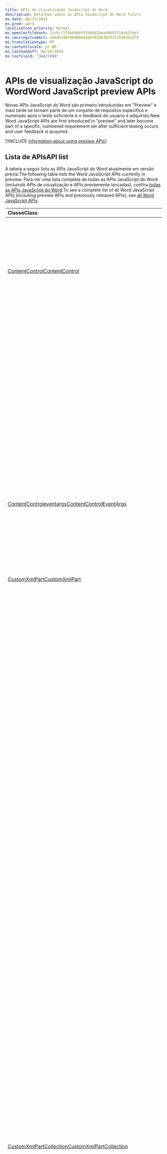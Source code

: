 ```yaml
---
title: APIs de visualização JavaScript do Word
description: Detalhes sobre as APIs JavaScript do Word futuro
ms.date: 08/15/2019
ms.prod: word
localization_priority: Normal
ms.openlocfilehash: 1bc6cf2f4b8d8bf876d0b28ead9643f14c81fde1
ms.sourcegitcommit: da8e6148f4bd9884ab9702db3033273a383d15f0
ms.translationtype: MT
ms.contentlocale: pt-BR
ms.lasthandoff: 08/20/2019
ms.locfileid: "36477898"
---
```

# <a name="word-javascript-preview-apis"></a><span data-ttu-id="f5dff-103">APIs de visualização JavaScript do Word</span><span class="sxs-lookup"><span data-stu-id="f5dff-103">Word JavaScript preview APIs</span></span>

<span data-ttu-id="f5dff-104">Novas APIs JavaScript do Word são primeiro introduzidas em "Preview" e mais tarde se tornam parte de um conjunto de requisitos específico e numerado após o teste suficiente e o feedback do usuário é adquirido.</span><span class="sxs-lookup"><span data-stu-id="f5dff-104">New Word JavaScript APIs are first introduced in "preview" and later become part of a specific, numbered requirement set after sufficient testing occurs and user feedback is acquired.</span></span>

[!INCLUDE [Information about using preview APIs](../../includes/using-preview-apis-host.md)]

## <a name="api-list"></a><span data-ttu-id="f5dff-105">Lista de APIs</span><span class="sxs-lookup"><span data-stu-id="f5dff-105">API list</span></span>

<span data-ttu-id="f5dff-106">A tabela a seguir lista as APIs JavaScript do Word atualmente em versão prévia.</span><span class="sxs-lookup"><span data-stu-id="f5dff-106">The following table lists the Word JavaScript APIs currently in preview.</span></span> <span data-ttu-id="f5dff-107">Para ver uma lista completa de todas as APIs JavaScript do Word (incluindo APIs de visualização e APIs previamente lançadas), confira [todas as APIs JavaScript do Word](/javascript/api/word?view=word-js-preview).</span><span class="sxs-lookup"><span data-stu-id="f5dff-107">To see a complete list of all Word JavaScript APIs (including preview APIs and previously released APIs), see [all Word JavaScript APIs](/javascript/api/word?view=word-js-preview).</span></span>

| <span data-ttu-id="f5dff-108">Classe</span><span class="sxs-lookup"><span data-stu-id="f5dff-108">Class</span></span> | <span data-ttu-id="f5dff-109">Campos</span><span class="sxs-lookup"><span data-stu-id="f5dff-109">Fields</span></span> | <span data-ttu-id="f5dff-110">Descrição</span><span class="sxs-lookup"><span data-stu-id="f5dff-110">Description</span></span> |
|:---|:---|:---|
|[<span data-ttu-id="f5dff-111">ContentControl</span><span class="sxs-lookup"><span data-stu-id="f5dff-111">ContentControl</span></span>](/javascript/api/word/word.contentcontrol)|[<span data-ttu-id="f5dff-112">onDataChanged</span><span class="sxs-lookup"><span data-stu-id="f5dff-112">onDataChanged</span></span>](/javascript/api/word/word.contentcontrol#ondatachanged)|<span data-ttu-id="f5dff-113">Ocorre quando os dados no controle de conteúdo são alterados.</span><span class="sxs-lookup"><span data-stu-id="f5dff-113">Occurs when data within the content control are changed.</span></span> <span data-ttu-id="f5dff-114">Para obter o novo texto, carregue esse controle de conteúdo no manipulador.</span><span class="sxs-lookup"><span data-stu-id="f5dff-114">To get the new text, load this content control in the handler.</span></span> <span data-ttu-id="f5dff-115">Para obter o texto antigo, não o carregue.</span><span class="sxs-lookup"><span data-stu-id="f5dff-115">To get the old text, do not load it.</span></span>|
||[<span data-ttu-id="f5dff-116">onDeleted</span><span class="sxs-lookup"><span data-stu-id="f5dff-116">onDeleted</span></span>](/javascript/api/word/word.contentcontrol#ondeleted)|<span data-ttu-id="f5dff-117">Ocorre quando o controle de conteúdo é excluído.</span><span class="sxs-lookup"><span data-stu-id="f5dff-117">Occurs when the content control is deleted.</span></span> <span data-ttu-id="f5dff-118">Não carregue esse controle de conteúdo no manipulador, caso contrário, você não conseguirá obter suas propriedades originais.</span><span class="sxs-lookup"><span data-stu-id="f5dff-118">Do not load this content control in the handler, otherwise you won't be able to get its original properties.</span></span>|
||[<span data-ttu-id="f5dff-119">onSelectionChanged</span><span class="sxs-lookup"><span data-stu-id="f5dff-119">onSelectionChanged</span></span>](/javascript/api/word/word.contentcontrol#onselectionchanged)|<span data-ttu-id="f5dff-120">Ocorre quando a seleção no controle de conteúdo é alterada.</span><span class="sxs-lookup"><span data-stu-id="f5dff-120">Occurs when selection within the content control is changed.</span></span>|
|[<span data-ttu-id="f5dff-121">ContentControleventargs</span><span class="sxs-lookup"><span data-stu-id="f5dff-121">ContentControlEventArgs</span></span>](/javascript/api/word/word.contentcontroleventargs)|[<span data-ttu-id="f5dff-122">contentControl</span><span class="sxs-lookup"><span data-stu-id="f5dff-122">contentControl</span></span>](/javascript/api/word/word.contentcontroleventargs#contentcontrol)|<span data-ttu-id="f5dff-123">O objeto que disparou o evento.</span><span class="sxs-lookup"><span data-stu-id="f5dff-123">The object that raised the event.</span></span> <span data-ttu-id="f5dff-124">Carregue este objeto para obter suas propriedades.</span><span class="sxs-lookup"><span data-stu-id="f5dff-124">Load this object to get its properties.</span></span>|
||[<span data-ttu-id="f5dff-125">eventType</span><span class="sxs-lookup"><span data-stu-id="f5dff-125">eventType</span></span>](/javascript/api/word/word.contentcontroleventargs#eventtype)|<span data-ttu-id="f5dff-126">O tipo de evento.</span><span class="sxs-lookup"><span data-stu-id="f5dff-126">The event type.</span></span> <span data-ttu-id="f5dff-127">Consulte o Word. EventType para obter detalhes.</span><span class="sxs-lookup"><span data-stu-id="f5dff-127">See Word.EventType for details.</span></span>|
|[<span data-ttu-id="f5dff-128">CustomXmlPart</span><span class="sxs-lookup"><span data-stu-id="f5dff-128">CustomXmlPart</span></span>](/javascript/api/word/word.customxmlpart)|[<span data-ttu-id="f5dff-129">delete()</span><span class="sxs-lookup"><span data-stu-id="f5dff-129">delete()</span></span>](/javascript/api/word/word.customxmlpart#delete--)|<span data-ttu-id="f5dff-130">Exclui a parte XML personalizada.</span><span class="sxs-lookup"><span data-stu-id="f5dff-130">Deletes the custom XML part.</span></span>|
||[<span data-ttu-id="f5dff-131">DeleteAttribute (XPath: cadeia de caracteres, namespaceMappings: any, Name: String)</span><span class="sxs-lookup"><span data-stu-id="f5dff-131">deleteAttribute(xpath: string, namespaceMappings: any, name: string)</span></span>](/javascript/api/word/word.customxmlpart#deleteattribute-xpath--namespacemappings--name-)|<span data-ttu-id="f5dff-132">Exclui um atributo com o nome fornecido do elemento identificado por XPath.</span><span class="sxs-lookup"><span data-stu-id="f5dff-132">Deletes an attribute with the given name from the element identified by xpath.</span></span>|
||[<span data-ttu-id="f5dff-133">deleteelement (XPath: cadeia de caracteres, namespaceMappings: any)</span><span class="sxs-lookup"><span data-stu-id="f5dff-133">deleteElement(xpath: string, namespaceMappings: any)</span></span>](/javascript/api/word/word.customxmlpart#deleteelement-xpath--namespacemappings-)|<span data-ttu-id="f5dff-134">Exclui o elemento identificado por XPath.</span><span class="sxs-lookup"><span data-stu-id="f5dff-134">Deletes the element identified by xpath.</span></span>|
||[<span data-ttu-id="f5dff-135">getXml()</span><span class="sxs-lookup"><span data-stu-id="f5dff-135">getXml()</span></span>](/javascript/api/word/word.customxmlpart#getxml--)|<span data-ttu-id="f5dff-136">Obtém o conteúdo XML completo da parte XML personalizada.</span><span class="sxs-lookup"><span data-stu-id="f5dff-136">Gets the full XML content of the custom XML part.</span></span>|
||[<span data-ttu-id="f5dff-137">InsertAttribute (XPath: String, namespaceMappings: any, Name: String, value: String)</span><span class="sxs-lookup"><span data-stu-id="f5dff-137">insertAttribute(xpath: string, namespaceMappings: any, name: string, value: string)</span></span>](/javascript/api/word/word.customxmlpart#insertattribute-xpath--namespacemappings--name--value-)|<span data-ttu-id="f5dff-138">Insere um atributo com o nome e o valor fornecidos para o elemento identificado por XPath.</span><span class="sxs-lookup"><span data-stu-id="f5dff-138">Inserts an attribute with the given name and value to the element identified by xpath.</span></span>|
||[<span data-ttu-id="f5dff-139">insertelement (XPath: String, XML: String, namespaceMappings: any, index?: Number)</span><span class="sxs-lookup"><span data-stu-id="f5dff-139">insertElement(xpath: string, xml: string, namespaceMappings: any, index?: number)</span></span>](/javascript/api/word/word.customxmlpart#insertelement-xpath--xml--namespacemappings--index-)|<span data-ttu-id="f5dff-140">Insere o XML especificado no elemento pai identificado pelo XPath no índice de posição de filho.</span><span class="sxs-lookup"><span data-stu-id="f5dff-140">Inserts the given XML under the parent element identified by xpath at child position index.</span></span>|
||[<span data-ttu-id="f5dff-141">consulta (XPath: cadeia de caracteres, namespaceMappings: any)</span><span class="sxs-lookup"><span data-stu-id="f5dff-141">query(xpath: string, namespaceMappings: any)</span></span>](/javascript/api/word/word.customxmlpart#query-xpath--namespacemappings-)|<span data-ttu-id="f5dff-142">Consulta o conteúdo XML da parte XML personalizada.</span><span class="sxs-lookup"><span data-stu-id="f5dff-142">Queries the XML content of the custom XML part.</span></span>|
||[<span data-ttu-id="f5dff-143">id</span><span class="sxs-lookup"><span data-stu-id="f5dff-143">id</span></span>](/javascript/api/word/word.customxmlpart#id)|<span data-ttu-id="f5dff-144">Obtém a ID da parte XML personalizada.</span><span class="sxs-lookup"><span data-stu-id="f5dff-144">Gets the ID of the custom XML part.</span></span> <span data-ttu-id="f5dff-145">Somente leitura.</span><span class="sxs-lookup"><span data-stu-id="f5dff-145">Read only.</span></span>|
||[<span data-ttu-id="f5dff-146">namespaceUri</span><span class="sxs-lookup"><span data-stu-id="f5dff-146">namespaceUri</span></span>](/javascript/api/word/word.customxmlpart#namespaceuri)|<span data-ttu-id="f5dff-147">Obtém o URI do namespace da parte XML personalizada.</span><span class="sxs-lookup"><span data-stu-id="f5dff-147">Gets the namespace URI of the custom XML part.</span></span> <span data-ttu-id="f5dff-148">Somente leitura.</span><span class="sxs-lookup"><span data-stu-id="f5dff-148">Read only.</span></span>|
||[<span data-ttu-id="f5dff-149">setXml (XML: String)</span><span class="sxs-lookup"><span data-stu-id="f5dff-149">setXml(xml: string)</span></span>](/javascript/api/word/word.customxmlpart#setxml-xml-)|<span data-ttu-id="f5dff-150">Define o conteúdo XML completo da parte XML personalizada.</span><span class="sxs-lookup"><span data-stu-id="f5dff-150">Sets the full XML content of the custom XML part.</span></span>|
||[<span data-ttu-id="f5dff-151">UpdateAttribute (XPath: String, namespaceMappings: any, Name: String, value: String)</span><span class="sxs-lookup"><span data-stu-id="f5dff-151">updateAttribute(xpath: string, namespaceMappings: any, name: string, value: string)</span></span>](/javascript/api/word/word.customxmlpart#updateattribute-xpath--namespacemappings--name--value-)|<span data-ttu-id="f5dff-152">Atualiza o valor de um atributo com o nome fornecido do elemento identificado por XPath.</span><span class="sxs-lookup"><span data-stu-id="f5dff-152">Updates the value of an attribute with the given name of the element identified by xpath.</span></span>|
||[<span data-ttu-id="f5dff-153">updateElement (XPath: String, XML: String, namespaceMappings: any)</span><span class="sxs-lookup"><span data-stu-id="f5dff-153">updateElement(xpath: string, xml: string, namespaceMappings: any)</span></span>](/javascript/api/word/word.customxmlpart#updateelement-xpath--xml--namespacemappings-)|<span data-ttu-id="f5dff-154">Atualiza o XML do elemento identificado pelo XPath.</span><span class="sxs-lookup"><span data-stu-id="f5dff-154">Updates the XML of the element identified by xpath.</span></span>|
|[<span data-ttu-id="f5dff-155">CustomXmlPartCollection</span><span class="sxs-lookup"><span data-stu-id="f5dff-155">CustomXmlPartCollection</span></span>](/javascript/api/word/word.customxmlpartcollection)|[<span data-ttu-id="f5dff-156">Add (XML: String)</span><span class="sxs-lookup"><span data-stu-id="f5dff-156">add(xml: string)</span></span>](/javascript/api/word/word.customxmlpartcollection#add-xml-)|<span data-ttu-id="f5dff-157">Adiciona uma nova parte XML personalizada ao documento.</span><span class="sxs-lookup"><span data-stu-id="f5dff-157">Adds a new custom XML part to the document.</span></span>|
||[<span data-ttu-id="f5dff-158">getByNamespace (namespaceUri: cadeia de caracteres)</span><span class="sxs-lookup"><span data-stu-id="f5dff-158">getByNamespace(namespaceUri: string)</span></span>](/javascript/api/word/word.customxmlpartcollection#getbynamespace-namespaceuri-)|<span data-ttu-id="f5dff-159">Obtém uma nova coleção com escopo de partes XML personalizadas cujos namespaces correspondem ao namespace especificado.</span><span class="sxs-lookup"><span data-stu-id="f5dff-159">Gets a new scoped collection of custom XML parts whose namespaces match the given namespace.</span></span>|
||[<span data-ttu-id="f5dff-160">getCount()</span><span class="sxs-lookup"><span data-stu-id="f5dff-160">getCount()</span></span>](/javascript/api/word/word.customxmlpartcollection#getcount--)|<span data-ttu-id="f5dff-161">Obtém o número de itens na coleção.</span><span class="sxs-lookup"><span data-stu-id="f5dff-161">Gets the number of items in the collection.</span></span>|
||[<span data-ttu-id="f5dff-162">getItem(id: string)</span><span class="sxs-lookup"><span data-stu-id="f5dff-162">getItem(id: string)</span></span>](/javascript/api/word/word.customxmlpartcollection#getitem-id-)|<span data-ttu-id="f5dff-163">Obtém uma parte XML personalizada com base em sua ID.</span><span class="sxs-lookup"><span data-stu-id="f5dff-163">Gets a custom XML part based on its ID.</span></span> <span data-ttu-id="f5dff-164">Somente leitura.</span><span class="sxs-lookup"><span data-stu-id="f5dff-164">Read only.</span></span>|
||[<span data-ttu-id="f5dff-165">getItemOrNullObject(id: string)</span><span class="sxs-lookup"><span data-stu-id="f5dff-165">getItemOrNullObject(id: string)</span></span>](/javascript/api/word/word.customxmlpartcollection#getitemornullobject-id-)|<span data-ttu-id="f5dff-166">Obtém uma parte XML personalizada com base em sua ID.</span><span class="sxs-lookup"><span data-stu-id="f5dff-166">Gets a custom XML part based on its ID.</span></span> <span data-ttu-id="f5dff-167">Retorna um objeto NULL se o CustomXmlPart não existir.</span><span class="sxs-lookup"><span data-stu-id="f5dff-167">Returns a null object if the CustomXmlPart does not exist.</span></span>|
||[<span data-ttu-id="f5dff-168">items</span><span class="sxs-lookup"><span data-stu-id="f5dff-168">items</span></span>](/javascript/api/word/word.customxmlpartcollection#items)|<span data-ttu-id="f5dff-169">Obtém os itens filhos carregados nesta coleção.</span><span class="sxs-lookup"><span data-stu-id="f5dff-169">Gets the loaded child items in this collection.</span></span>|
|[<span data-ttu-id="f5dff-170">CustomXmlPartScopedCollection</span><span class="sxs-lookup"><span data-stu-id="f5dff-170">CustomXmlPartScopedCollection</span></span>](/javascript/api/word/word.customxmlpartscopedcollection)|[<span data-ttu-id="f5dff-171">getCount()</span><span class="sxs-lookup"><span data-stu-id="f5dff-171">getCount()</span></span>](/javascript/api/word/word.customxmlpartscopedcollection#getcount--)|<span data-ttu-id="f5dff-172">Obtém o número de itens na coleção.</span><span class="sxs-lookup"><span data-stu-id="f5dff-172">Gets the number of items in the collection.</span></span>|
||[<span data-ttu-id="f5dff-173">getItem(id: string)</span><span class="sxs-lookup"><span data-stu-id="f5dff-173">getItem(id: string)</span></span>](/javascript/api/word/word.customxmlpartscopedcollection#getitem-id-)|<span data-ttu-id="f5dff-174">Obtém uma parte XML personalizada com base em sua ID.</span><span class="sxs-lookup"><span data-stu-id="f5dff-174">Gets a custom XML part based on its ID.</span></span> <span data-ttu-id="f5dff-175">Somente leitura.</span><span class="sxs-lookup"><span data-stu-id="f5dff-175">Read only.</span></span>|
||[<span data-ttu-id="f5dff-176">getItemOrNullObject(id: string)</span><span class="sxs-lookup"><span data-stu-id="f5dff-176">getItemOrNullObject(id: string)</span></span>](/javascript/api/word/word.customxmlpartscopedcollection#getitemornullobject-id-)|<span data-ttu-id="f5dff-177">Obtém uma parte XML personalizada com base em sua ID.</span><span class="sxs-lookup"><span data-stu-id="f5dff-177">Gets a custom XML part based on its ID.</span></span> <span data-ttu-id="f5dff-178">Retorna um objeto NULL se o CustomXmlPart não existir na coleção.</span><span class="sxs-lookup"><span data-stu-id="f5dff-178">Returns a null object if the CustomXmlPart does not exist in the collection.</span></span>|
||[<span data-ttu-id="f5dff-179">getOnlyItem()</span><span class="sxs-lookup"><span data-stu-id="f5dff-179">getOnlyItem()</span></span>](/javascript/api/word/word.customxmlpartscopedcollection#getonlyitem--)|<span data-ttu-id="f5dff-180">Se o conjunto contiver exatamente um item, esse método o retornará.</span><span class="sxs-lookup"><span data-stu-id="f5dff-180">If the collection contains exactly one item, this method returns it.</span></span> <span data-ttu-id="f5dff-181">Caso contrário, esse método gera um erro.</span><span class="sxs-lookup"><span data-stu-id="f5dff-181">Otherwise, this method produces an error.</span></span>|
||[<span data-ttu-id="f5dff-182">getOnlyItemOrNullObject()</span><span class="sxs-lookup"><span data-stu-id="f5dff-182">getOnlyItemOrNullObject()</span></span>](/javascript/api/word/word.customxmlpartscopedcollection#getonlyitemornullobject--)|<span data-ttu-id="f5dff-183">Se o conjunto contiver exatamente um item, esse método o retornará.</span><span class="sxs-lookup"><span data-stu-id="f5dff-183">If the collection contains exactly one item, this method returns it.</span></span> <span data-ttu-id="f5dff-184">Caso contrário, esse método retornará um objeto NULL.</span><span class="sxs-lookup"><span data-stu-id="f5dff-184">Otherwise, this method returns a null object.</span></span>|
||[<span data-ttu-id="f5dff-185">items</span><span class="sxs-lookup"><span data-stu-id="f5dff-185">items</span></span>](/javascript/api/word/word.customxmlpartscopedcollection#items)|<span data-ttu-id="f5dff-186">Obtém os itens filhos carregados nesta coleção.</span><span class="sxs-lookup"><span data-stu-id="f5dff-186">Gets the loaded child items in this collection.</span></span>|
|[<span data-ttu-id="f5dff-187">Document</span><span class="sxs-lookup"><span data-stu-id="f5dff-187">Document</span></span>](/javascript/api/word/word.document)|[<span data-ttu-id="f5dff-188">deleteBookmark (Name: String)</span><span class="sxs-lookup"><span data-stu-id="f5dff-188">deleteBookmark(name: string)</span></span>](/javascript/api/word/word.document#deletebookmark-name-)|<span data-ttu-id="f5dff-189">Exclui um indicador, se houver, do documento.</span><span class="sxs-lookup"><span data-stu-id="f5dff-189">Deletes a bookmark, if exists, from the document.</span></span>|
||[<span data-ttu-id="f5dff-190">getBookmarkRange (Name: String)</span><span class="sxs-lookup"><span data-stu-id="f5dff-190">getBookmarkRange(name: string)</span></span>](/javascript/api/word/word.document#getbookmarkrange-name-)|<span data-ttu-id="f5dff-191">Obtém o intervalo de um indicador.</span><span class="sxs-lookup"><span data-stu-id="f5dff-191">Gets a bookmark's range.</span></span> <span data-ttu-id="f5dff-192">Lança se o indicador não existe.</span><span class="sxs-lookup"><span data-stu-id="f5dff-192">Throws if the bookmark does not exist.</span></span>|
||[<span data-ttu-id="f5dff-193">getBookmarkRangeOrNullObject (Name: String)</span><span class="sxs-lookup"><span data-stu-id="f5dff-193">getBookmarkRangeOrNullObject(name: string)</span></span>](/javascript/api/word/word.document#getbookmarkrangeornullobject-name-)|<span data-ttu-id="f5dff-194">Obtém o intervalo de um indicador.</span><span class="sxs-lookup"><span data-stu-id="f5dff-194">Gets a bookmark's range.</span></span> <span data-ttu-id="f5dff-195">Retorna um objeto NULL se o indicador não existir.</span><span class="sxs-lookup"><span data-stu-id="f5dff-195">Returns a null object if the bookmark does not exist.</span></span>|
||[<span data-ttu-id="f5dff-196">customXmlParts</span><span class="sxs-lookup"><span data-stu-id="f5dff-196">customXmlParts</span></span>](/javascript/api/word/word.document#customxmlparts)|<span data-ttu-id="f5dff-197">Obtém as partes XML personalizadas no documento.</span><span class="sxs-lookup"><span data-stu-id="f5dff-197">Gets the custom XML parts in the document.</span></span> <span data-ttu-id="f5dff-198">Somente leitura.</span><span class="sxs-lookup"><span data-stu-id="f5dff-198">Read-only.</span></span>|
||[<span data-ttu-id="f5dff-199">onContentControlAdded</span><span class="sxs-lookup"><span data-stu-id="f5dff-199">onContentControlAdded</span></span>](/javascript/api/word/word.document#oncontentcontroladded)|<span data-ttu-id="f5dff-200">Ocorre quando um controle de conteúdo é adicionado.</span><span class="sxs-lookup"><span data-stu-id="f5dff-200">Occurs when a content control is added.</span></span> <span data-ttu-id="f5dff-201">Execute Context. Sync () no manipulador para obter as propriedades do novo controle de conteúdo.</span><span class="sxs-lookup"><span data-stu-id="f5dff-201">Run context.sync() in the handler to get the new content control's properties.</span></span>|
||[<span data-ttu-id="f5dff-202">configurações</span><span class="sxs-lookup"><span data-stu-id="f5dff-202">settings</span></span>](/javascript/api/word/word.document#settings)|<span data-ttu-id="f5dff-203">Obtém as configurações do suplemento no documento.</span><span class="sxs-lookup"><span data-stu-id="f5dff-203">Gets the add-in's settings in the document.</span></span> <span data-ttu-id="f5dff-204">Somente leitura.</span><span class="sxs-lookup"><span data-stu-id="f5dff-204">Read-only.</span></span>|
|[<span data-ttu-id="f5dff-205">DocumentCreated</span><span class="sxs-lookup"><span data-stu-id="f5dff-205">DocumentCreated</span></span>](/javascript/api/word/word.documentcreated)|[<span data-ttu-id="f5dff-206">deleteBookmark (Name: String)</span><span class="sxs-lookup"><span data-stu-id="f5dff-206">deleteBookmark(name: string)</span></span>](/javascript/api/word/word.documentcreated#deletebookmark-name-)|<span data-ttu-id="f5dff-207">Exclui um indicador, se houver, do documento.</span><span class="sxs-lookup"><span data-stu-id="f5dff-207">Deletes a bookmark, if exists, from the document.</span></span>|
||[<span data-ttu-id="f5dff-208">getBookmarkRange (Name: String)</span><span class="sxs-lookup"><span data-stu-id="f5dff-208">getBookmarkRange(name: string)</span></span>](/javascript/api/word/word.documentcreated#getbookmarkrange-name-)|<span data-ttu-id="f5dff-209">Obtém o intervalo de um indicador.</span><span class="sxs-lookup"><span data-stu-id="f5dff-209">Gets a bookmark's range.</span></span> <span data-ttu-id="f5dff-210">Lança se o indicador não existe.</span><span class="sxs-lookup"><span data-stu-id="f5dff-210">Throws if the bookmark does not exist.</span></span>|
||[<span data-ttu-id="f5dff-211">getBookmarkRangeOrNullObject (Name: String)</span><span class="sxs-lookup"><span data-stu-id="f5dff-211">getBookmarkRangeOrNullObject(name: string)</span></span>](/javascript/api/word/word.documentcreated#getbookmarkrangeornullobject-name-)|<span data-ttu-id="f5dff-212">Obtém o intervalo de um indicador.</span><span class="sxs-lookup"><span data-stu-id="f5dff-212">Gets a bookmark's range.</span></span> <span data-ttu-id="f5dff-213">Retorna um objeto NULL se o indicador não existir.</span><span class="sxs-lookup"><span data-stu-id="f5dff-213">Returns a null object if the bookmark does not exist.</span></span>|
||[<span data-ttu-id="f5dff-214">customXmlParts</span><span class="sxs-lookup"><span data-stu-id="f5dff-214">customXmlParts</span></span>](/javascript/api/word/word.documentcreated#customxmlparts)|<span data-ttu-id="f5dff-215">Obtém as partes XML personalizadas no documento.</span><span class="sxs-lookup"><span data-stu-id="f5dff-215">Gets the custom XML parts in the document.</span></span> <span data-ttu-id="f5dff-216">Somente leitura.</span><span class="sxs-lookup"><span data-stu-id="f5dff-216">Read-only.</span></span>|
||[<span data-ttu-id="f5dff-217">configurações</span><span class="sxs-lookup"><span data-stu-id="f5dff-217">settings</span></span>](/javascript/api/word/word.documentcreated#settings)|<span data-ttu-id="f5dff-218">Obtém as configurações do suplemento no documento.</span><span class="sxs-lookup"><span data-stu-id="f5dff-218">Gets the add-in's settings in the document.</span></span> <span data-ttu-id="f5dff-219">Somente leitura.</span><span class="sxs-lookup"><span data-stu-id="f5dff-219">Read-only.</span></span>|
|[<span data-ttu-id="f5dff-220">InlinePicture</span><span class="sxs-lookup"><span data-stu-id="f5dff-220">InlinePicture</span></span>](/javascript/api/word/word.inlinepicture)|[<span data-ttu-id="f5dff-221">imageFormat</span><span class="sxs-lookup"><span data-stu-id="f5dff-221">imageFormat</span></span>](/javascript/api/word/word.inlinepicture#imageformat)|<span data-ttu-id="f5dff-222">Obtém o formato da imagem embutida.</span><span class="sxs-lookup"><span data-stu-id="f5dff-222">Gets the format of the inline image.</span></span> <span data-ttu-id="f5dff-223">Somente leitura.</span><span class="sxs-lookup"><span data-stu-id="f5dff-223">Read-only.</span></span>|
|[<span data-ttu-id="f5dff-224">List</span><span class="sxs-lookup"><span data-stu-id="f5dff-224">List</span></span>](/javascript/api/word/word.list)|[<span data-ttu-id="f5dff-225">getLevelFont (Level: Number)</span><span class="sxs-lookup"><span data-stu-id="f5dff-225">getLevelFont(level: number)</span></span>](/javascript/api/word/word.list#getlevelfont-level-)|<span data-ttu-id="f5dff-226">Obtém a fonte do marcador, o número ou a imagem no nível especificado na lista.</span><span class="sxs-lookup"><span data-stu-id="f5dff-226">Gets the font of the bullet, number or picture at the specified level in the list.</span></span>|
||[<span data-ttu-id="f5dff-227">getLevelPicture (Level: Number)</span><span class="sxs-lookup"><span data-stu-id="f5dff-227">getLevelPicture(level: number)</span></span>](/javascript/api/word/word.list#getlevelpicture-level-)|<span data-ttu-id="f5dff-228">Obtém a representação de cadeia de caracteres codificada em base64 da imagem no nível especificado na lista.</span><span class="sxs-lookup"><span data-stu-id="f5dff-228">Gets the base64 encoded string representation of the picture at the specified level in the list.</span></span>|
||[<span data-ttu-id="f5dff-229">resetLevelFont (Level: Number, resetFontName?: Boolean)</span><span class="sxs-lookup"><span data-stu-id="f5dff-229">resetLevelFont(level: number, resetFontName?: boolean)</span></span>](/javascript/api/word/word.list#resetlevelfont-level--resetfontname-)|<span data-ttu-id="f5dff-230">Redefine a fonte do marcador, o número ou a imagem no nível especificado na lista.</span><span class="sxs-lookup"><span data-stu-id="f5dff-230">Resets the font of the bullet, number or picture at the specified level in the list.</span></span>|
||[<span data-ttu-id="f5dff-231">setLevelPicture (Level: Number, base64EncodedImage?: String)</span><span class="sxs-lookup"><span data-stu-id="f5dff-231">setLevelPicture(level: number, base64EncodedImage?: string)</span></span>](/javascript/api/word/word.list#setlevelpicture-level--base64encodedimage-)|<span data-ttu-id="f5dff-232">Define a imagem no nível especificado na lista.</span><span class="sxs-lookup"><span data-stu-id="f5dff-232">Sets the picture at the specified level in the list.</span></span>|
|[<span data-ttu-id="f5dff-233">Range</span><span class="sxs-lookup"><span data-stu-id="f5dff-233">Range</span></span>](/javascript/api/word/word.range)|[<span data-ttu-id="f5dff-234">getbookmarks (includeHidden?: Boolean, includeAdjacent?: Boolean)</span><span class="sxs-lookup"><span data-stu-id="f5dff-234">getBookmarks(includeHidden?: boolean, includeAdjacent?: boolean)</span></span>](/javascript/api/word/word.range#getbookmarks-includehidden--includeadjacent-)|<span data-ttu-id="f5dff-235">Obtém os nomes de todos os indicadores ou sobrepondo o intervalo.</span><span class="sxs-lookup"><span data-stu-id="f5dff-235">Gets the names all bookmarks in or overlapping the range.</span></span> <span data-ttu-id="f5dff-236">Um indicador será ocultado se o nome começar com o caractere de sublinhado.</span><span class="sxs-lookup"><span data-stu-id="f5dff-236">A bookmark is hidden if its name starts with the underscore character.</span></span>|
||[<span data-ttu-id="f5dff-237">insertBookmark (Name: String)</span><span class="sxs-lookup"><span data-stu-id="f5dff-237">insertBookmark(name: string)</span></span>](/javascript/api/word/word.range#insertbookmark-name-)|<span data-ttu-id="f5dff-238">Insere um indicador no intervalo.</span><span class="sxs-lookup"><span data-stu-id="f5dff-238">Inserts a bookmark on the range.</span></span> <span data-ttu-id="f5dff-239">Se um indicador do mesmo nome existir em algum lugar, ele será excluído primeiro.</span><span class="sxs-lookup"><span data-stu-id="f5dff-239">If a bookmark of the same name exists somewhere, it is deleted first.</span></span>|
|[<span data-ttu-id="f5dff-240">Configuração</span><span class="sxs-lookup"><span data-stu-id="f5dff-240">Setting</span></span>](/javascript/api/word/word.setting)|[<span data-ttu-id="f5dff-241">delete()</span><span class="sxs-lookup"><span data-stu-id="f5dff-241">delete()</span></span>](/javascript/api/word/word.setting#delete--)|<span data-ttu-id="f5dff-242">Exclui a configuração.</span><span class="sxs-lookup"><span data-stu-id="f5dff-242">Deletes the setting.</span></span>|
||[<span data-ttu-id="f5dff-243">key</span><span class="sxs-lookup"><span data-stu-id="f5dff-243">key</span></span>](/javascript/api/word/word.setting#key)|<span data-ttu-id="f5dff-244">Obtém a chave da configuração.</span><span class="sxs-lookup"><span data-stu-id="f5dff-244">Gets the key of the setting.</span></span> <span data-ttu-id="f5dff-245">Somente leitura.</span><span class="sxs-lookup"><span data-stu-id="f5dff-245">Read only.</span></span>|
||[<span data-ttu-id="f5dff-246">value</span><span class="sxs-lookup"><span data-stu-id="f5dff-246">value</span></span>](/javascript/api/word/word.setting#value)|<span data-ttu-id="f5dff-247">Obtém ou define o valor da configuração.</span><span class="sxs-lookup"><span data-stu-id="f5dff-247">Gets or sets the value of the setting.</span></span>|
|[<span data-ttu-id="f5dff-248">SettingCollection</span><span class="sxs-lookup"><span data-stu-id="f5dff-248">SettingCollection</span></span>](/javascript/api/word/word.settingcollection)|[<span data-ttu-id="f5dff-249">Add (Key: String, value: any)</span><span class="sxs-lookup"><span data-stu-id="f5dff-249">add(key: string, value: any)</span></span>](/javascript/api/word/word.settingcollection#add-key--value-)|<span data-ttu-id="f5dff-250">Cria uma nova configuração ou define uma configuração existente.</span><span class="sxs-lookup"><span data-stu-id="f5dff-250">Creates a new setting or sets an existing setting.</span></span>|
||[<span data-ttu-id="f5dff-251">deleteAll ()</span><span class="sxs-lookup"><span data-stu-id="f5dff-251">deleteAll()</span></span>](/javascript/api/word/word.settingcollection#deleteall--)|<span data-ttu-id="f5dff-252">Exclui todas as configurações deste suplemento.</span><span class="sxs-lookup"><span data-stu-id="f5dff-252">Deletes all settings in this add-in.</span></span>|
||[<span data-ttu-id="f5dff-253">getCount()</span><span class="sxs-lookup"><span data-stu-id="f5dff-253">getCount()</span></span>](/javascript/api/word/word.settingcollection#getcount--)|<span data-ttu-id="f5dff-254">Obtém a contagem de configurações.</span><span class="sxs-lookup"><span data-stu-id="f5dff-254">Gets the count of settings.</span></span>|
||[<span data-ttu-id="f5dff-255">getItem(key: string)</span><span class="sxs-lookup"><span data-stu-id="f5dff-255">getItem(key: string)</span></span>](/javascript/api/word/word.settingcollection#getitem-key-)|<span data-ttu-id="f5dff-256">Obtém um objeto Setting por sua chave, que diferencia maiúsculas de minúsculas.</span><span class="sxs-lookup"><span data-stu-id="f5dff-256">Gets a setting object by its key, which is case-sensitive.</span></span> <span data-ttu-id="f5dff-257">Lança se a configuração não existe.</span><span class="sxs-lookup"><span data-stu-id="f5dff-257">Throws if the setting does not exist.</span></span>|
||[<span data-ttu-id="f5dff-258">getItemOrNullObject(key: string)</span><span class="sxs-lookup"><span data-stu-id="f5dff-258">getItemOrNullObject(key: string)</span></span>](/javascript/api/word/word.settingcollection#getitemornullobject-key-)|<span data-ttu-id="f5dff-259">Obtém um objeto Setting por sua chave, que diferencia maiúsculas de minúsculas.</span><span class="sxs-lookup"><span data-stu-id="f5dff-259">Gets a setting object by its key, which is case-sensitive.</span></span> <span data-ttu-id="f5dff-260">Retorna um objeto NULL se a configuração não existir.</span><span class="sxs-lookup"><span data-stu-id="f5dff-260">Returns a null object if the setting does not exist.</span></span>|
||[<span data-ttu-id="f5dff-261">items</span><span class="sxs-lookup"><span data-stu-id="f5dff-261">items</span></span>](/javascript/api/word/word.settingcollection#items)|<span data-ttu-id="f5dff-262">Obtém os itens filhos carregados nesta coleção.</span><span class="sxs-lookup"><span data-stu-id="f5dff-262">Gets the loaded child items in this collection.</span></span>|
|[<span data-ttu-id="f5dff-263">Table</span><span class="sxs-lookup"><span data-stu-id="f5dff-263">Table</span></span>](/javascript/api/word/word.table)|[<span data-ttu-id="f5dff-264">mergeCells (topRow: Number, firstCell: Number, bottomRow: Number, lastCell: Number)</span><span class="sxs-lookup"><span data-stu-id="f5dff-264">mergeCells(topRow: number, firstCell: number, bottomRow: number, lastCell: number)</span></span>](/javascript/api/word/word.table#mergecells-toprow--firstcell--bottomrow--lastcell-)|<span data-ttu-id="f5dff-265">Mescla as células delimitadas por inclusivo pela primeira e última célula.</span><span class="sxs-lookup"><span data-stu-id="f5dff-265">Merges the cells bounded inclusively by a first and last cell.</span></span>|
|[<span data-ttu-id="f5dff-266">TableCell</span><span class="sxs-lookup"><span data-stu-id="f5dff-266">TableCell</span></span>](/javascript/api/word/word.tablecell)|[<span data-ttu-id="f5dff-267">Split (rowCount: Number, columnCount: Number)</span><span class="sxs-lookup"><span data-stu-id="f5dff-267">split(rowCount: number, columnCount: number)</span></span>](/javascript/api/word/word.tablecell#split-rowcount--columncount-)|<span data-ttu-id="f5dff-268">Divide a célula no número especificado de linhas e colunas.</span><span class="sxs-lookup"><span data-stu-id="f5dff-268">Splits the cell into the specified number of rows and columns.</span></span>|
|[<span data-ttu-id="f5dff-269">TableRow</span><span class="sxs-lookup"><span data-stu-id="f5dff-269">TableRow</span></span>](/javascript/api/word/word.tablerow)|[<span data-ttu-id="f5dff-270">insertContentControl()</span><span class="sxs-lookup"><span data-stu-id="f5dff-270">insertContentControl()</span></span>](/javascript/api/word/word.tablerow#insertcontentcontrol--)|<span data-ttu-id="f5dff-271">Insere um controle de conteúdo na linha.</span><span class="sxs-lookup"><span data-stu-id="f5dff-271">Inserts a content control on the row.</span></span>|
||[<span data-ttu-id="f5dff-272">Merge ()</span><span class="sxs-lookup"><span data-stu-id="f5dff-272">merge()</span></span>](/javascript/api/word/word.tablerow#merge--)|<span data-ttu-id="f5dff-273">Mescla a linha em uma célula.</span><span class="sxs-lookup"><span data-stu-id="f5dff-273">Merges the row into one cell.</span></span>|

## <a name="see-also"></a><span data-ttu-id="f5dff-274">Confira também</span><span class="sxs-lookup"><span data-stu-id="f5dff-274">See also</span></span>

- [<span data-ttu-id="f5dff-275">Documentação de referência da API JavaScript do Word</span><span class="sxs-lookup"><span data-stu-id="f5dff-275">Word JavaScript API Reference Documentation</span></span>](/javascript/api/word)
- [<span data-ttu-id="f5dff-276">Conjuntos de requisitos da API JavaScript do Word</span><span class="sxs-lookup"><span data-stu-id="f5dff-276">Word JavaScript API requirement sets</span></span>](word-api-requirement-sets.md)
